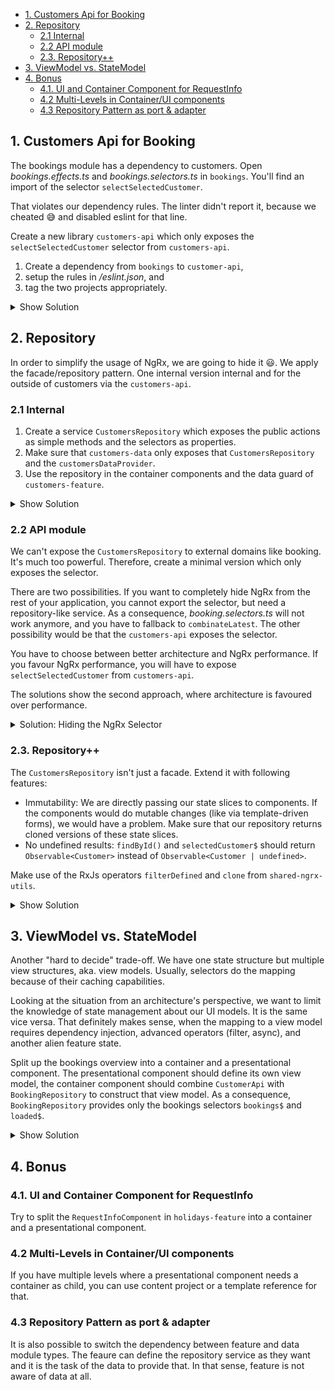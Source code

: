 - [1. Customers Api for Booking](#1-customers-api-for-booking)
- [2. Repository](#2-repository)
  - [2.1 Internal](#21-internal)
  - [2.2 API module](#22-api-module)
  - [2.3. Repository++](#23-repository)
- [3. ViewModel vs. StateModel](#3-viewmodel-vs-statemodel)
- [4. Bonus](#4-bonus)
  - [4.1. UI and Container Component for RequestInfo](#41-ui-and-container-component-for-requestinfo)
  - [4.2 Multi-Levels in Container/UI components](#42-multi-levels-in-containerui-components)
  - [4.3 Repository Pattern as port & adapter](#43-repository-pattern-as-port--adapter)

## 1. Customers Api for Booking

The bookings module has a dependency to customers. Open _bookings.effects.ts_ and _bookings.selectors.ts_ in `bookings`. You'll find an import of the selector `selectSelectedCustomer`.

That violates our dependency rules. The linter didn't report it, because we cheated 😅 and disabled eslint for that line.

Create a new library `customers-api` which only exposes the `selectSelectedCustomer` selector from `customers-api`.

1. Create a dependency from `bookings` to `customer-api`,
2. setup the rules in _/eslint.json_, and
3. tag the two projects appropriately.

<details>
<summary>Show Solution</summary>
<p>

**1. Create `customers-api`**

Run `npx nx g @nrwl/angular:library api --directory customers --skip-module`.

We only need to export the selector in the _index.ts_ of `customers-api`:

```typescript
import { fromCustomers } from '@eternal/customers/data';

export const selectSelectedCustomer = fromCustomers.selectSelectedCustomer;
```

We can now also remove the export of the `selectSelectedCustomer` in `customers-feature`. It should only export `customersRoutes`.

**2. `bookings` -> `customer-api`**

Update the imports in _booking.effects.ts_ and _booking.selectors.ts_ so that they import from `customers-api`.

**3. Tag `customers-api`**

Add the following value to the property `tags` in the _project.json_ of `customers-api`: `["domain:customers:api", "type:api"]`.

**4. Dependency rules**

Open _/eslintrc.json_. We have to deal with four rules.

1. Update the rule that applies to `domain:bookings`:

```json
{
  "sourceTag": "domain:bookings",
  "onlyDependOnLibsWithTags": [
    "domain:bookings",
    "domain:customers:api",
    "domain:shared"
  ]
}
```

2. Add a new rule for `domain:customers:api` with `{"sourceTag": "domain:customers:api", "onlyDependsOnLibWithTags": ["domain:customers"]}`.

3. Add a new rule for `type:api` with

```json
{
  "sourceTag": "type:api",
  "onlyDependOnLibWithTags": [
    "type:feature",
    "type:data",
    "type:ui",
    "type:model"
  ]
}
```

1. Add `type:api` to the generic rule on `type:feature`. This gives every feature module generic access to api modules.

```json
{
  "sourceTag": "type:feature",
  "onlyDependOnLibWithTags": [
    "type:api", // <-- this is new
    "type:data",
    "type:ui",
    "type:model"
    // ...
  ]
}
```

**5. Final check**

- Run `npx nx run-many --target=lint --all`. This time, it should work.

- Cross check: In _holidays.components.ts_ of `holidays-feature`, add `this.store.select(selectSelectedCustomer);` to the constructor and re-run the linter. It should fail.

</p>
</details>

## 2. Repository

In order to simplify the usage of NgRx, we are going to hide it 😃. We apply the facade/repository pattern. One internal version internal and for the outside of customers via the `customers-api`.

### 2.1 Internal

1. Create a service `CustomersRepository` which exposes the public actions as simple methods and the selectors as properties.
2. Make sure that `customers-data` only exposes that `CustomersRepository` and the `customersDataProvider`.
3. Use the repository in the container components and the data guard of `customers-feature`.

<details>
<summary>Show Solution</summary>
<p>

**1. Create a repository and encapsulate actions**

Create a new service _customers-repository.service.ts_ in `customers-data`:

```typescript
import { Injectable } from '@angular/core';
import { Store } from '@ngrx/store';
import { customersActions } from './customers.actions';
import { Customer } from '@eternal/customers/model';

@Injectable({ providedIn: 'root' })
export class CustomersRepository {
  constructor(private store: Store) {}

  load(page: number = 1): void {
    this.store.dispatch(customersActions.load({ page }));
  }

  add(customer: Customer): void {
    this.store.dispatch(customersActions.add({ customer }));
  }

  update(customer: Customer): void {
    this.store.dispatch(customersActions.update({ customer }));
  }

  remove(customer: Customer): void {
    this.store.dispatch(customersActions.remove({ customer }));
  }

  select(id: number): void {
    this.store.dispatch(customersActions.select({ id }));
  }

  unselect(): void {
    this.store.dispatch(customersActions.unselect());
  }
}
```

**2. Add selectors as properties**

```typescript
@Injectable({ providedIn: 'root' })
export class CustomersRepository {
  readonly customers$: Observable<Customer[]> = this.store.select(
    fromCustomers.selectCustomers
  );

  readonly pagedCustomers$: Observable<{
    customers: (Customer & { selected: boolean })[];
    total: number;
    page: number;
  }> = this.store.select(fromCustomers.selectPagedCustomers);

  readonly selectedCustomer$: Observable<Customer | undefined> =
    this.store.select(fromCustomers.selectSelectedCustomer);

  findById(id: number): Observable<Customer | undefined> {
    return this.store.select(fromCustomers.selectById(id));
  }

  constructor(private store: Store) {}

  // ... methods for actions
}
```

**3. Update the container components, data guard and \*index.ts\* of `customers-feature`**

Take a look at the selector generated in `CustomersContainerComponent`. Does it make sense to create a selector in a container component when we just placed the complete NgRx behind a repository?

</p>
</details>

### 2.2 API module

We can't expose the `CustomersRepository` to external domains like booking. It's much too powerful. Therefore, create a minimal version which only exposes the selector.

There are two possibilities. If you want to completely hide NgRx from the rest of your application, you cannot export the selector, but need a repository-like service. As a consequence, _booking.selectors.ts_ will not work anymore, and you have to fallback to `combinateLatest`. The other possibility would be that the `customers-api` exposes the selector.

You have to choose between better architecture and NgRx performance. If you favour NgRx performance, you will have to expose `selectSelectedCustomer` from `customers-api`.

The solutions show the second approach, where architecture is favoured over performance.

<details>
<summary>Solution: Hiding the NgRx Selector</summary>
<p>

**1. Service `CustomersApi`**

Create a new file _customers-api.service.ts_ in `customers-api`:

```typescript
import { Injectable } from '@angular/core';
import { CustomersRepository } from '@eternal/customers/data';
import { Observable } from 'rxjs';
import { Customer } from '@eternal/customers/model';

@Injectable({
  providedIn: 'root',
})
export class CustomersApi {
  readonly selectedCustomer$: Observable<Customer | undefined> =
    this.customersRepository.selectedCustomer$;
  constructor(private customersRepository: CustomersRepository) {}
}
```

The _index.ts_ in `customers-api` only exposes the `CustomersApi`. The selector is encapsulated and can be removed.

**2. Update `bookings`**

1. Remove _bookings.selectors.ts_. We don't have use for that anymore.

2. In _bookings.effects.ts_, replace the usage of store with `CustomersApi`:

```typescript
@Injectable()
export class BookingsEffects {
  constructor(private actions$: Actions, private customersApi: CustomersApi) {}

  load$ = createEffect(() => {
    return this.actions$.pipe(
      ofType(bookingsActions.load),
      concatLatestFrom(() => this.customersApi.selectedCustomer$), // ← replace with this
      map(([, customerId]) => customerId),
      filter(Boolean),
      map((customer) =>
        bookingsActions.loaded({ bookings: bookings.get(customer.id) || [] })
      )
    );
  });
}
```

3. `bookings` needs its own internal repository which replaces the former bookingData selector:

Create a new file _bookings-repository.service.ts_:

```typescript
import { combineLatest, filter, map, Observable } from 'rxjs';
import { Booking, bookingsFeature } from './bookings.reducer';
import { assertDefined, isDefined } from '@eternal/shared/util';
import { Injectable } from '@angular/core';
import { Store } from '@ngrx/store';
import { CustomersApi } from '@eternal/customers/api';

interface BookingData {
  bookings: Booking[];
  customerName: string;
  loaded: boolean;
}

@Injectable({ providedIn: 'root' })
export class BookingsRepository {
  readonly bookingsData$: Observable<BookingData> = combineLatest({
    customer: this.customersApi.selectedCustomer$,
    bookings: this.store.select(bookingsFeature.selectBookings),
    loaded: this.store.select(bookingsFeature.selectLoaded),
  }).pipe(
    filter(({ customer }) => isDefined(customer)),
    map(({ customer, bookings, loaded }) => {
      assertDefined(customer);
      return {
        customerName: customer.name + ', ' + customer.firstname,
        bookings,
        loaded,
      };
    })
  );

  constructor(private store: Store, private customersApi: CustomersApi) {}
}
```

4. Update your the _overview.component.ts_ too. It

```typescript
export class OverviewComponent implements OnInit {
  // ...

  constructor(
    private store: Store,
    private bookingsRepository: BookingsRepository
  ) {}

  // ...

  ngOnInit(): void {
    // ↓ replace with this
    this.bookingsRepository.bookingsData$.subscribe((bookingData) => {
      if (bookingData?.loaded === false) {
        this.store.dispatch(load());
      } else {
        this.userName = bookingData.customerName;
        this.dataSource.data = bookingData.bookings;
      }
    });
  }
}
```

</p>
</details>

### 2.3. Repository++

The `CustomersRepository` isn't just a facade. Extend it with following features:

- Immutability: We are directly passing our state slices to components. If the components would do mutable changes (like via template-driven forms), we would have a problem. Make sure that our repository returns cloned versions of these state slices.
- No undefined results: `findById()` and `selectedCustomer$` should return `Observable<Customer>` instead of `Observable<Customer | undefined>`.

Make use of the RxJs operators `filterDefined` and `clone` from `shared-ngrx-utils`.

<details>
<summary>Show Solution</summary>
<p>

_customers-repository.service.ts_

```typescript
@Injectable({ providedIn: 'root' })
export class CustomersRepository {
  readonly customers$: Observable<Customer[]> = this.store
    .select(fromCustomers.selectCustomers)
    .pipe(deepClone);

  readonly pagedCustomers$: Observable<{
    customers: (Customer & { selected: boolean })[];
    total: number;
    page: number;
  }> = this.store.select(fromCustomers.selectPagedCustomers);

  readonly selectedCustomer$: Observable<Customer> = this.store
    .select(fromCustomers.selectSelectedCustomer)
    .pipe(filterDefined, deepClone);

  findById(id: number): Observable<Customer> {
    return this.store
      .select(fromCustomers.selectById(id))
      .pipe(filterDefined, deepClone);
  }

  constructor(private store: Store) {}

  // ...
}
```

Make sure to update _edit-customer.component.ts_ and _customers-api.services.ts_ (return signature) as well.

</p>
</details>

## 3. ViewModel vs. StateModel

Another "hard to decide" trade-off. We have one state structure but multiple view structures, aka. view models. Usually, selectors do the mapping because of their caching capabilities.

Looking at the situation from an architecture's perspective, we want to limit the knowledge of state management about our UI models. It is the same vice versa. That definitely makes sense, when the mapping to a view model requires dependency injection, advanced operators (filter, async), and another alien feature state.

Split up the bookings overview into a container and a presentational component. The presentational component should define its own view model, the container component should combine `CustomerApi` with `BookingRepository` to construct that view model. As a consequence, `BookingRepository` provides only the bookings selectors `bookings$` and `loaded$`.

<details>
<summary>Show Solution</summary>
<p>

**1. Presentational component**

Rename `OverviewComponent` into `OverviewContainerComponent` and update the folder and file names. Update `bookings-routes.ts` as well. After that, create the actual presentational component:

```bash
# This generates a single component and a single NgModule (=SCAM)
npx nx g scam overview --project bookings --inline-style --skip-tests --export false --inline-scam false
```

_overview.component.ts_

```typescript
import { Component, Input } from '@angular/core';
import { Booking } from '../+state/bookings.reducer';
import { MatTableDataSource, MatTableModule } from '@angular/material/table';
import { CommonModule } from '@angular/common';

export interface ViewModel {
  bookings: Booking[];
  customerName: string;
}

@Component({
  selector: 'eternal-overview',
  templateUrl: './overview.component.html',
  standalone: true,
  imports: [MatTableModule, CommonModule],
})
export class OverviewComponent {
  @Input() viewModel: ViewModel | undefined;
  displayedColumns = ['holidayId', 'date', 'status', 'comment'];
  dataSource = new MatTableDataSource<Booking>([]);
}
```

_overview.component.html_

```html
<ng-container *ngIf="viewModel">
  <h1>Bookings for {{ viewModel.customerName }}</h1>

  <div class="my-4 max-w-screen-sm">
    <mat-table [dataSource]="viewModel.bookings">
      <ng-container matColumnDef="holidayId">
        <mat-header-cell *matHeaderCellDef> Holiday</mat-header-cell>
        <mat-cell *matCellDef="let element">{{ element.holidayId }} </mat-cell>
      </ng-container>

      <ng-container matColumnDef="date">
        <mat-header-cell *matHeaderCellDef> Booking Date </mat-header-cell>
        <mat-cell *matCellDef="let element">{{ element.date | date }}</mat-cell>
      </ng-container>

      <ng-container matColumnDef="status">
        <mat-header-cell *matHeaderCellDef> Status </mat-header-cell>
        <mat-cell *matCellDef="let element">{{ element.status }}</mat-cell>
      </ng-container>

      <ng-container matColumnDef="comment">
        <mat-header-cell *matHeaderCellDef> </mat-header-cell>
        <mat-cell *matCellDef="let element" class="basis-6/12"
          >{{ element.comment }}</mat-cell
        >
      </ng-container>

      <mat-header-row *matHeaderRowDef="displayedColumns"></mat-header-row>
      <mat-row *matRowDef="let row; columns: displayedColumns"></mat-row>
    </mat-table>
  </div>
</ng-container>
```

**2. Modify `BookingsRepository`**

The repository doesn't need to use the `CustomerApi` anymore:

_bookings-repository.service.ts_

```typescript
import { Observable } from 'rxjs';
import { Booking, bookingsFeature } from './bookings.reducer';
import { Injectable } from '@angular/core';
import { Store } from '@ngrx/store';
import * as bookingsActions from './bookings.actions';

@Injectable({ providedIn: 'root' })
export class BookingsRepository {
  readonly bookings$: Observable<Booking[]> = this.store.select(
    bookingsFeature.selectBookings
  );
  readonly loaded$: Observable<boolean> = this.store.select(
    bookingsFeature.selectLoaded
  );
  constructor(private store: Store) {}

  load(): void {
    this.store.dispatch(bookingsActions.load());
  }
}
```

**3. Container component**

The container component for overview is responsible for setting up the view model as required by the presentational component:

_overview-container-component.module.ts_

```typescript
import { CommonModule } from '@angular/common';
import { NgModule } from '@angular/core';
import { OverviewContainerComponent } from './overview-container.component';
import { OverviewComponentModule } from '../overview/overview.component.module';

@NgModule({
  declarations: [OverviewContainerComponent],
  exports: [OverviewContainerComponent],
  imports: [CommonModule, OverviewComponentModule],
})
export class OverviewContainerComponentModule {}
```

_overview-container.component.ts_

```typescript
import { Component } from '@angular/core';
import { MatTableModule } from '@angular/material/table';
import { CommonModule } from '@angular/common';
import { BookingsRepository } from '../+state/bookings-repository.service';
import { CustomersApi } from '@eternal/customers/api';
import { OverviewComponent, ViewModel } from '../overview/overview.component';
import { combineLatest, filter, map, Observable } from 'rxjs';

@Component({
  selector: 'eternal-overview-container',
  template: `<eternal-overview
    *ngIf="viewModel$ | async as viewModel"
    [viewModel]="viewModel"
  ></eternal-overview>`,
  standalone: true,
  imports: [MatTableModule, CommonModule, OverviewComponent],
})
export class OverviewContainerComponent {
  // we have here two bugs which we'll eliminate later...
  readonly viewModel$: Observable<ViewModel> = combineLatest({
    bookings: this.bookingsRepository.bookings$,
    loaded: this.bookingsRepository.loaded$,
    customer: this.customersApi.selectedCustomer$,
  }).pipe(
    filter(({ loaded }) => {
      if (loaded === false) {
        this.bookingsRepository.load();
      }
      return loaded;
    }),
    map(({ customer, bookings }) => ({
      customerName: `${customer.name}, ${customer.firstname}`,
      bookings,
    }))
  );

  constructor(
    private bookingsRepository: BookingsRepository,
    private customersApi: CustomersApi
  ) {}
}
```

</p>
</details>

## 4. Bonus

### 4.1. UI and Container Component for RequestInfo

Try to split the `RequestInfoComponent` in `holidays-feature` into a container and a presentational component.

### 4.2 Multi-Levels in Container/UI components

If you have multiple levels where a presentational component needs a container as child, you can use content project or a template reference for that.

### 4.3 Repository Pattern as port & adapter

It is also possible to switch the dependency between feature and data module types. The feaure can define the repository service as they want and it is the task of the data to provide that. In that sense, feature is not aware of data at all.
